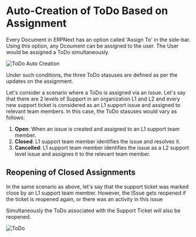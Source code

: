 # Auto-Creation of ToDo Based on Assignment

Every Document in ERPNext has an option called 'Assign To' in the side-bar. Using this option, any Dcoument can be assigned to the user. The User would be assigned a ToDo simultaneously. 

![ToDo Auto Creation](/docs/assets/img/using-erpnext/using-todo-auto-assign-1.gif)

Under such conditions, the three ToDo stasuses are defined as per the updates on the assignment. 

Let's consider a scenario where a ToDo is assigned via an Issue. Let's say that there are 2 levels of Support in an organization L1 and L2 and every new support ticket is considered as an L1 support issue and assigned to relevant team members. In this case, the ToDo stasuses would vary as follows:

1. **Open**: When an issue is created and assigned to an L1 support team member.
2. **Closed**: L1 support team member identifies the issue and resolves it.
3. **Cancelled**: L1 support team member identifies the issue as a L2 support level issue and assignes it to the relevant team member.

## Reopening of Closed Assignments

In the same scenario as above, let's say that the support ticket was marked close by an L1 support team member. However, the ISsue gets reopened if the ticket is reopened again, or there was an activity in this issue

Simultaneously the ToDo associated with the Support Ticket will also be reopened.

![ToDo](/docs/assets/img/using-erpnext/using-to-do-6.png)
